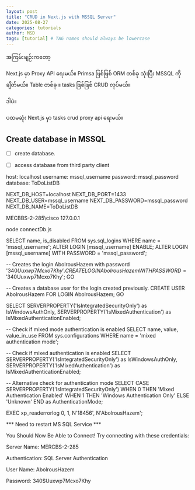```yaml
---
layout: post
title: "CRUD in Next.js with MSSQL Server"
date: 2025-08-27
categories: tutorials
author: MSD
tags: [tutorial] # TAG names should always be lowercase
---
```


အကြမ်းဖျဉ်းကတော့

Next.js မှာ Proxy API ရေးမယ်။
Primsa ဖြစ်ဖြစ် ORM တစ်ခု သုံးပြီး MSSQL ကို ချိတ်မယ်။
Table တစ်ခု ။ tasks ဖြစ်ဖြစ် CRUD လုပ်မယ်။


ဒါပဲ။


ပထမဆုံး Next.js မှာ tasks crud proxy api ရေးမယ်။



## Create database in MSSQL

- [ ] create database.
- [ ] access database from third party client



host: localhost
username: mssql_username
password: mssql_password
database: ToDoListDB

NEXT_DB_HOST=localhost
NEXT_DB_PORT=1433
NEXT_DB_USER=mssql_username
NEXT_DB_PASSWORD=mssql_password
NEXT_DB_NAME=ToDoListDB


MECBBS-2-285\cisco
127.0.0.1


node connectDb.js

SELECT name, is_disabled FROM sys.sql_logins WHERE name = 'mssql_username';
ALTER LOGIN [mssql_username] ENABLE;
ALTER LOGIN [mssql_username] WITH PASSWORD = 'mssql_password';



-- Creates the login AbolrousHazem with password '340$Uuxwp7Mcxo7Khy'.
CREATE LOGIN AbolrousHazem
WITH PASSWORD = '340$Uuxwp7Mcxo7Khy';
GO

-- Creates a database user for the login created previously.
CREATE USER AbolrousHazem
FOR LOGIN AbolrousHazem;
GO


SELECT 
    SERVERPROPERTY('IsIntegratedSecurityOnly') as IsWindowsAuthOnly,
    SERVERPROPERTY('IsMixedAuthentication') as IsMixedAuthenticationEnabled;

-- Check if mixed mode authentication is enabled
SELECT name, value, value_in_use
FROM sys.configurations
WHERE name = 'mixed authentication mode';

-- Check if mixed authentication is enabled
SELECT 
    SERVERPROPERTY('IsIntegratedSecurityOnly') as IsWindowsAuthOnly,
    SERVERPROPERTY('IsMixedAuthentication') as IsMixedAuthenticationEnabled;

-- Alternative check for authentication mode
SELECT 
    CASE SERVERPROPERTY('IsIntegratedSecurityOnly')
        WHEN 0 THEN 'Mixed Authentication Enabled'
        WHEN 1 THEN 'Windows Authentication Only'
        ELSE 'Unknown'
    END as AuthenticationMode;

EXEC xp_readerrorlog 0, 1, N'18456', N'AbolrousHazem';


*** Need to restart MS SQL Service ***


You Should Now Be Able to Connect!
Try connecting with these credentials:

Server Name: MERCBS-2-285

Authentication: SQL Server Authentication

User Name: AbolrousHazem

Password: 340$Uuxwp7Mcxo7Khy





